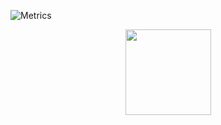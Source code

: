![Metrics](https://metrics.lecoq.io/LZhenSheng?template=classic&base.indepth=false&base.hireable=false&config.timezone=Asia%2FShanghai)

<div align="center"> <img height="137px" src="https://github-readme-stats.vercel.app/api?username=
LZhenSheng&hide_title=true&hide_border=true&show_icons=trueline_height=21&text_color=000&icon_color=000&bg_color=0,ea6161,ffc64d,fffc4d,52fa5a&theme=graywhite" /> </div>
